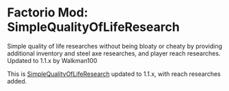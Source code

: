 # Factorio Mod: SimpleQualityOfLifeResearch
Simple quality of life researches without being bloaty or cheaty by providing additional inventory and steel axe researches, and player reach researches. Updated to 1.1.x by Walkman100

This is [SimpleQualityOfLifeResearch](https://mods.factorio.com/mod/SimpleQualityofLifeResearch) updated to 1.1.x, with reach researches added.
